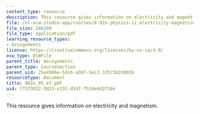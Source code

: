 ```yaml
---
content_type: resource
description: This resource gives information on electricity and magnetism.
file: /ol-ocw-studio-app/courses/8-02x-physics-ii-electricity-magnetism-with-an-experimental-focus-spring-2005/f73738325823e155d55f7524e8d2f18e_802x_05_ef.pdf
file_size: 246209
file_type: application/pdf
learning_resource_types:
- Assignments
license: https://creativecommons.org/licenses/by-nc-sa/4.0/
ocw_type: OCWFile
parent_title: Assignments
parent_type: CourseSection
parent_uid: 25e4986e-5dc6-a36f-5ec2-32573b2d001b
resourcetype: Document
title: 802x_05_ef.pdf
uid: f7373832-5823-e155-d55f-7524e8d2f18e
---
```

This resource gives information on electricity and magnetism.
